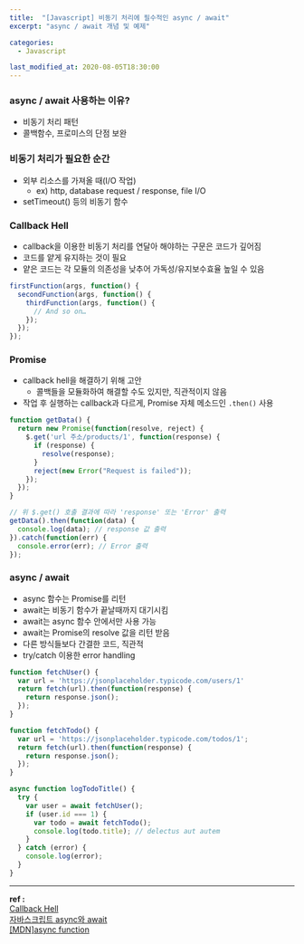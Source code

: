 ```yaml
---
title:  "[Javascript] 비동기 처리에 필수적인 async / await"
excerpt: "async / await 개념 및 예제"

categories:
  - Javascript

last_modified_at: 2020-08-05T18:30:00
---
```


### async / await 사용하는 이유?
- 비동기 처리 패턴
- 콜백함수, 프로미스의 단점 보완

### 비동기 처리가 필요한 순간
- 외부 리소스를 가져올 때(I/O 작업)
  - ex) http, database request / response, file I/O
- setTimeout() 등의 비동기 함수

### Callback Hell
- callback을 이용한 비동기 처리를 연달아 해야하는 구문은 코드가 깊어짐
- 코드를 얕게 유지하는 것이 필요
- 얕은 코드는 각 모듈의 의존성을 낮추어 가독성/유지보수효율 높일 수 있음

```javascript
firstFunction(args, function() {
  secondFunction(args, function() {
    thirdFunction(args, function() {
      // And so on…
    });
  });
});
```

### Promise
- callback hell을 해결하기 위해 고안
  - 콜백들을 모듈화하여 해결할 수도 있지만, 직관적이지 않음
- 작업 후 실행하는 callback과 다르게, Promise 자체 메소드인 `.then()` 사용

```javascript
function getData() {
  return new Promise(function(resolve, reject) {
    $.get('url 주소/products/1', function(response) {
      if (response) {
        resolve(response);
      }
      reject(new Error("Request is failed"));
    });
  });
}

// 위 $.get() 호출 결과에 따라 'response' 또는 'Error' 출력
getData().then(function(data) {
  console.log(data); // response 값 출력
}).catch(function(err) {
  console.error(err); // Error 출력
});
```

### async / await
- async 함수는 Promise를 리턴
- await는 비동기 함수가 끝날때까지 대기시킴
- await는 async 함수 안에서만 사용 가능
- await는 Promise의 resolve 값을 리턴 받음
- 다른 방식들보다 간결한 코드, 직관적
- try/catch 이용한 error handling

```javascript
function fetchUser() {
  var url = 'https://jsonplaceholder.typicode.com/users/1'
  return fetch(url).then(function(response) {
    return response.json();
  });
}

function fetchTodo() {
  var url = 'https://jsonplaceholder.typicode.com/todos/1';
  return fetch(url).then(function(response) {
    return response.json();
  });
}
```

```javascript
async function logTodoTitle() {
  try {
    var user = await fetchUser();
    if (user.id === 1) {
      var todo = await fetchTodo();
      console.log(todo.title); // delectus aut autem
    }
  } catch (error) {
    console.log(error);
  }
}
```

----
**ref :**  
[Callback Hell](http://callbackhell.com/)  
[자바스크립트 async와 await](https://joshua1988.github.io/web-development/javascript/js-async-await/)  
[[MDN]async function](https://developer.mozilla.org/en-US/docs/Web/JavaScript/Reference/Statements/async_function)  